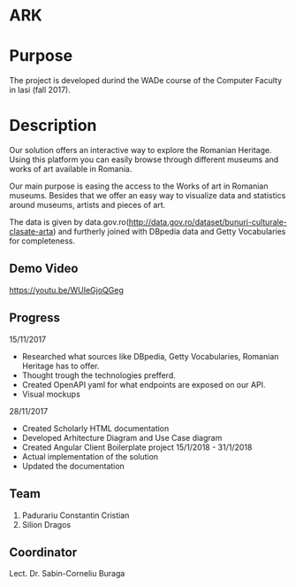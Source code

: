 # ARK

# Purpose
The project is developed durind the WADe course of the Computer Faculty in Iasi (fall 2017).

# Description
Our solution offers an interactive way to explore the Romanian Heritage. Using this platform you can easily browse through different museums and works of art available in Romania.

Our main purpose is easing the access to the Works of art in Romanian museums. Besides that we offer an easy way to visualize data and statistics around museums, artists and pieces of art.

The data is given by data.gov.ro(http://data.gov.ro/dataset/bunuri-culturale-clasate-arta) and furtherly joined with DBpedia data and Getty Vocabularies for completeness.
## Demo Video
https://youtu.be/WUIeGjoQGeg

## Progress
15/11/2017
- Researched what sources like DBpedia, Getty Vocabularies, Romanian Heritage has to offer.
- Thought trough the technologies prefferd.
- Created OpenAPI yaml for what endpoints are exposed on our API.
- Visual mockups

28/11/2017
 - Created Scholarly HTML documentation
 - Developed Arhitecture Diagram and Use Case diagram
 - Created Angular Client Boilerplate project
15/1/2018 - 31/1/2018
 - Actual implementation of the solution
 - Updated the documentation

## Team
1) Padurariu Constantin Cristian
2) Silion Dragos

## Coordinator
Lect. Dr. Sabin-Corneliu Buraga

